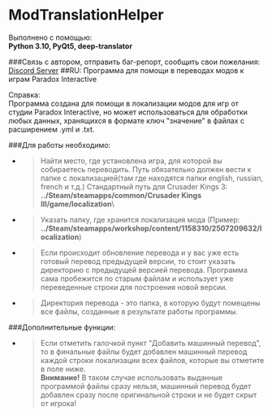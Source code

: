 # ModTranslationHelper
Выполнено с помощью:\
**Python 3.10, PyQt5, deep-translator**

###Связь с автором, отправить баг-репорт, сообщить свои пожелания: [Discord Server](https://discord.gg/zcAbHfUSCt)
##RU:
Программа для помощи в переводах модов к играм Paradox Interactive

Справка:\
Программа создана для помощи в локализации модов для игр от студии Paradox Interactive, но может использоваться для обработки любых данных, хранящихся в формате ключ "значение" в файлах с расширением .yml и .txt.

###Для работы необходимо:
- >Найти место, где установлена игра, для которой вы собираетесь переводить. Путь обязательно должен вести к папке с локализацией(там где находятся папки english, russian, french и т.д.) 
Стандартный путь для Crusader Kings 3:\
**../Steam/steamapps/common/Crusader Kings III/game/localization**\
- >Указать папку, где хранится локализация мода (Пример: **../Steam/steamapps/workshop/content/1158310/2507209632/localization**)
- >Если происходит обновление перевода и у вас уже есть готовый перевод предыдущей версии, то стоит указать директорию с предыдущей версией перевода. Программа сама пробежится по старым файлам и использует уже переведенные строки для построения новой версии.
- >Директория перевода - это папка, в которую будут помещены все файлы, созданные в результате работы программы.

###Дополнительные функции:
- >Если отметить галочкой пункт "Добавить машинный перевод", то в финальные файлы будет добавлен машинный перевод каждой строки локализации всех файлов, которые вы отметите в поле ниже.\
**Внимание!** В таком случае использовать выданные программой файлы сразу нельзя, машинный перевод будет добавлен сразу после оригинальной строки и не будет скрыт от игрока!
